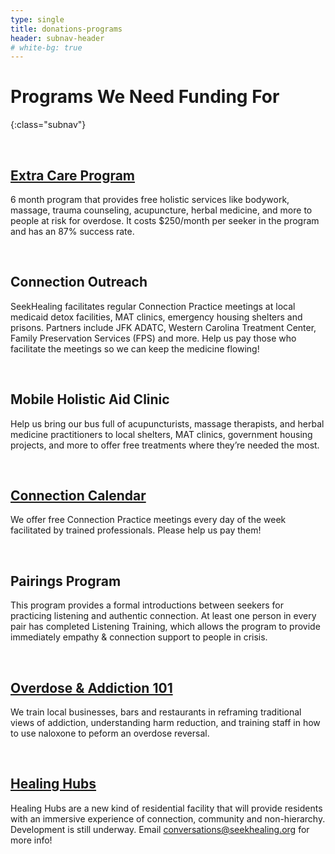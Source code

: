 ```yaml
---
type: single
title: donations-programs
header: subnav-header
# white-bg: true
---
```


# Programs We Need Funding For
{:class="subnav"}

<br>

## [Extra Care Program](/extra-care-program)

6 month program that provides free holistic services like bodywork, massage, trauma counseling, acupuncture, herbal medicine, and more to people at risk for overdose. It costs $250/month per seeker in the program and has an 87% success rate.

<br>

## Connection Outreach

SeekHealing facilitates regular Connection Practice meetings at local medicaid detox facilities, MAT clinics, emergency housing shelters and prisons. Partners include JFK ADATC, Western Carolina Treatment Center, Family Preservation Services (FPS) and more. Help us pay those who facilitate the meetings so we can keep the medicine flowing!

<br>

## Mobile Holistic Aid Clinic

Help us bring our bus full of acupuncturists, massage therapists, and herbal medicine practitioners to local shelters, MAT clinics, government housing projects, and more to offer free treatments where they’re needed the most.

<br>

## [Connection Calendar](/calendar)

We offer free Connection Practice meetings every day of the week facilitated by trained professionals. Please help us pay them!

<br>

## Pairings Program

This program provides a formal introductions between seekers for practicing listening and authentic connection. At least one person in every pair has completed Listening Training, which allows the program to provide immediately empathy & connection support to people in crisis.

<br>

## [Overdose & Addiction 101](/oa101)

We train local businesses, bars and restaurants in reframing traditional views of addiction, understanding harm reduction, and training staff in how to use naloxone to peform an overdose reversal.

<br>

## [Healing Hubs](/healing-hubs)

Healing Hubs are a new kind of residential facility that will provide residents with an immersive experience of connection, community and non-hierarchy. Development is still underway. Email <conversations@seekhealing.org> for more info!

<br>
